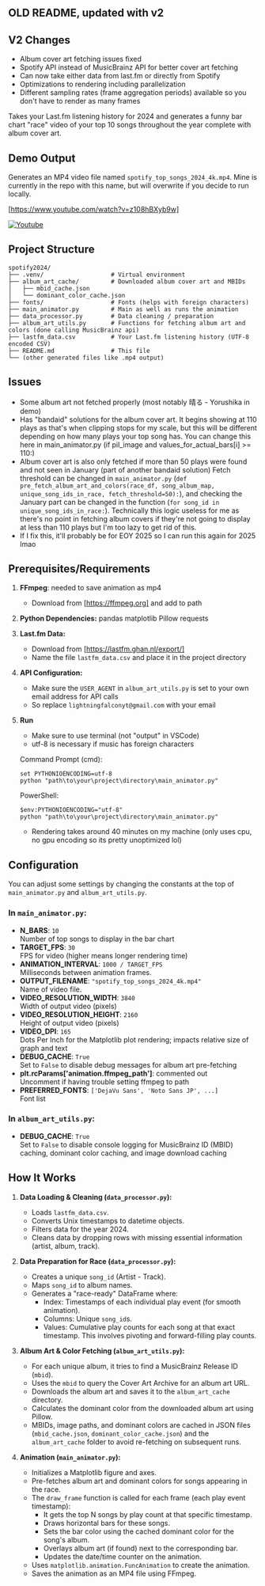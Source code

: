 ## OLD README, updated with v2
## V2 Changes
*   Album cover art fetching issues fixed
*   Spotify API instead of MusicBrainz API for better cover art fetching
*   Can now take either data from last.fm or directly from Spotify
*   Optimizations to rendering including parallelization
*   Different sampling rates (frame aggregation periods) available so you don't have to render as many frames

Takes your Last.fm listening history for 2024 and generates a funny bar chart "race" video of your top 10 songs throughout the year complete with album cover art. 

## Demo Output

Generates an MP4 video file named `spotify_top_songs_2024_4k.mp4`. 
Mine is currently in the repo with this name, but will overwrite if you decide to run locally.

[https://www.youtube.com/watch?v=z108hBXyb9w]

[![Youtube](https://img.youtube.com/vi/z108hBXyb9w/hqdefault.jpg)](https://www.youtube.com/watch?v=z108hBXyb9w)

## Project Structure

```
spotify2024/
├── .venv/                   # Virtual environment
├── album_art_cache/         # Downloaded album cover art and MBIDs
│   ├── mbid_cache.json
│   └── dominant_color_cache.json
├── fonts/                   # Fonts (helps with foreign characters)
├── main_animator.py         # Main as well as runs the animation
├── data_processor.py        # Data cleaning / preparation
├── album_art_utils.py       # Functions for fetching album art and colors (done calling MusicBrainz api)
├── lastfm_data.csv          # Your Last.fm listening history (UTF-8 encoded CSV)
├── README.md                # This file
└── (other generated files like .mp4 output)
```

## Issues
*   Some album art not fetched properly (most notably 晴る - Yorushika in demo)
*   Has "bandaid" solutions for the album cover art. It begins showing at 110 plays as that's when clipping stops for my scale, but this will be different depending on how many    plays your top song has. You can change this here in main_animator.py (if pil_image and values_for_actual_bars[i] >= 110:)
*   Album cover art is also only fetched if more than 50 plays were found and not seen in January (part of another bandaid solution) Fetch threshold can be changed in `main_animator.py` (`def pre_fetch_album_art_and_colors(race_df, song_album_map, unique_song_ids_in_race, fetch_threshold=50):`), and checking the January part can be changed in the function (`for song_id in unique_song_ids_in_race:`). Technically this logic useless for me as there's no point in fetching album covers if they're not going to display at less than 110 plays but I'm too lazy to get rid of this. 
*   If I fix this, it'll probably be for EOY 2025 so I can run this again for 2025 lmao

## Prerequisites/Requirements

1.  **FFmpeg**: needed to save animation as mp4
    *   Download from [https://ffmpeg.org] and add to path
2.  **Python Dependencies:**
    pandas
    matplotlib
    Pillow
    requests
3.  **Last.fm Data:**
    *   Download from [https://lastfm.ghan.nl/export/]
    *   Name the file `lastfm_data.csv` and place it in the project directory
4. **API Configuration:**
    *   Make sure the `USER_AGENT` in `album_art_utils.py` is set to your own email address for API calls
    *   So replace `lightningfalconyt@gmail.com` with your email
5. **Run**
    *   Make sure to use terminal (not "output" in VSCode)
    *   utf-8 is necessary if music has foreign characters

    Command Prompt (cmd):
    ```shell
    set PYTHONIOENCODING=utf-8
    python "path\to\your\project\directory\main_animator.py"
    ```
    PowerShell:
    ```shell
    $env:PYTHONIOENCODING="utf-8"
    python "path\to\your\project\directory\main_animator.py"
    ```

    *   Rendering takes around 40 minutes on my machine (only uses cpu, no gpu encoding so its pretty unoptimized lol)

## Configuration

You can adjust some settings by changing the constants at the top of `main_animator.py` and `album_art_utils.py`.

### In `main_animator.py`:

*   **N_BARS**: `10`  
    Number of top songs to display in the bar chart
*   **TARGET_FPS**: `30`  
    FPS for video (higher means longer rendering time)
*   **ANIMATION_INTERVAL**: `1000 / TARGET_FPS`  
    Milliseconds between animation frames.
*   **OUTPUT_FILENAME**: `"spotify_top_songs_2024_4k.mp4"`  
    Name of video file.
*   **VIDEO_RESOLUTION_WIDTH**: `3840`  
    Width of output video (pixels)
*   **VIDEO_RESOLUTION_HEIGHT**: `2160`  
    Height of output video (pixels)
*   **VIDEO_DPI**: `165`  
    Dots Per Inch for the Matplotlib plot rendering; impacts relative size of graph and text
*   **DEBUG_CACHE**: `True`  
    Set to `False` to disable debug messages for album art pre-fetching
*   **plt.rcParams['animation.ffmpeg_path']**: commented out  
    Uncomment if having trouble setting ffmpeg to path
*   **PREFERRED_FONTS**: `['DejaVu Sans', 'Noto Sans JP', ...]`  
    Font list

### In `album_art_utils.py`:

*   **DEBUG_CACHE**: `True`  
    Set to `False` to disable console logging for MusicBrainz ID (MBID) caching, dominant color caching, and image download caching

## How It Works

1.  **Data Loading & Cleaning (`data_processor.py`):**
    *   Loads `lastfm_data.csv`.
    *   Converts Unix timestamps to datetime objects.
    *   Filters data for the year 2024.
    *   Cleans data by dropping rows with missing essential information (artist, album, track).

2.  **Data Preparation for Race (`data_processor.py`):**
    *   Creates a unique `song_id` (Artist - Track).
    *   Maps `song_id` to album names.
    *   Generates a "race-ready" DataFrame where:
        *   Index: Timestamps of each individual play event (for smooth animation).
        *   Columns: Unique `song_id`s.
        *   Values: Cumulative play counts for each song at that exact timestamp. This involves pivoting and forward-filling play counts.

3.  **Album Art & Color Fetching (`album_art_utils.py`):**
    *   For each unique album, it tries to find a MusicBrainz Release ID (`mbid`).
    *   Uses the `mbid` to query the Cover Art Archive for an album art URL.
    *   Downloads the album art and saves it to the `album_art_cache` directory.
    *   Calculates the dominant color from the downloaded album art using Pillow.
    *   MBIDs, image paths, and dominant colors are cached in JSON files (`mbid_cache.json`, `dominant_color_cache.json`) and the `album_art_cache` folder to avoid re-fetching on subsequent runs.

4.  **Animation (`main_animator.py`):**
    *   Initializes a Matplotlib figure and axes.
    *   Pre-fetches album art and dominant colors for songs appearing in the race.
    *   The `draw_frame` function is called for each frame (each play event timestamp):
        *   It gets the top N songs by play count at that specific timestamp.
        *   Draws horizontal bars for these songs.
        *   Sets the bar color using the cached dominant color for the song's album.
        *   Overlays album art (if found) next to the corresponding bar.
        *   Updates the date/time counter on the animation.
    *   Uses `matplotlib.animation.FuncAnimation` to create the animation.
    *   Saves the animation as an MP4 file using FFmpeg.
